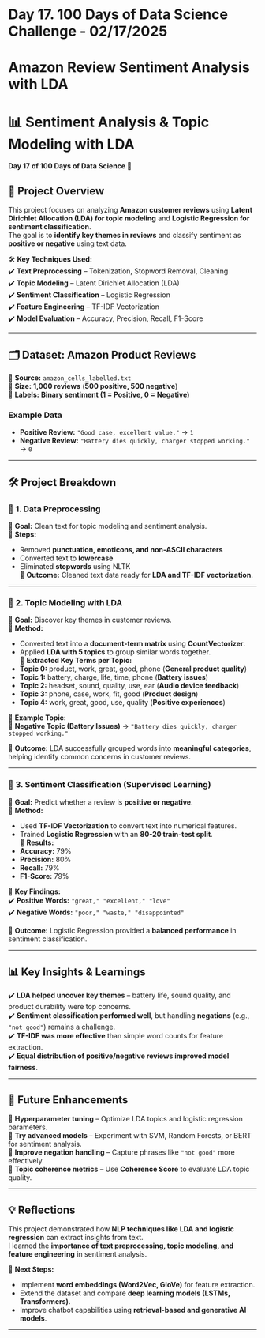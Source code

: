 # Day 17. 100 Days of Data Science Challenge - 02/17/2025

# Amazon Review Sentiment Analysis with LDA

# 📊 Sentiment Analysis & Topic Modeling with LDA  

**Day 17 of 100 Days of Data Science 🚀**  

## 📝 Project Overview  
This project focuses on analyzing **Amazon customer reviews** using **Latent Dirichlet Allocation (LDA) for topic modeling** and **Logistic Regression for sentiment classification**.  
The goal is to **identify key themes in reviews** and classify sentiment as **positive or negative** using text data.  

🛠 **Key Techniques Used:**  
✔️ **Text Preprocessing** – Tokenization, Stopword Removal, Cleaning  
✔️ **Topic Modeling** – Latent Dirichlet Allocation (LDA)  
✔️ **Sentiment Classification** – Logistic Regression  
✔️ **Feature Engineering** – TF-IDF Vectorization  
✔️ **Model Evaluation** – Accuracy, Precision, Recall, F1-Score  

---

## 🗂 Dataset: Amazon Product Reviews  
📌 **Source:** `amazon_cells_labelled.txt`  
📌 **Size:** **1,000 reviews** (**500 positive, 500 negative**)  
📌 **Labels:** **Binary sentiment (1 = Positive, 0 = Negative)**  

### **Example Data**  
- **Positive Review:** `"Good case, excellent value."` → `1`  
- **Negative Review:** `"Battery dies quickly, charger stopped working."` → `0`  

---

## 🛠 Project Breakdown  

### 🔹 **1. Data Preprocessing**  
📌 **Goal:** Clean text for topic modeling and sentiment analysis.  
📌 **Steps:**  
   - Removed **punctuation, emoticons, and non-ASCII characters**  
   - Converted text to **lowercase**  
   - Eliminated **stopwords** using NLTK  
📌 **Outcome:** Cleaned text data ready for **LDA and TF-IDF vectorization**.  

---

### 🔹 **2. Topic Modeling with LDA**  
📌 **Goal:** Discover key themes in customer reviews.  
📌 **Method:**  
   - Converted text into a **document-term matrix** using **CountVectorizer**.  
   - Applied **LDA with 5 topics** to group similar words together.  
📌 **Extracted Key Terms per Topic:**  
   - **Topic 0:** product, work, great, good, phone (**General product quality**)  
   - **Topic 1:** battery, charge, life, time, phone (**Battery issues**)  
   - **Topic 2:** headset, sound, quality, use, ear (**Audio device feedback**)  
   - **Topic 3:** phone, case, work, fit, good (**Product design**)  
   - **Topic 4:** work, great, good, use, quality (**Positive experiences**)  

📌 **Example Topic:**  
🔹 **Negative Topic (Battery Issues)** → `"Battery dies quickly, charger stopped working."`  

📌 **Outcome:** LDA successfully grouped words into **meaningful categories**, helping identify common concerns in customer reviews.  

---

### 🔹 **3. Sentiment Classification (Supervised Learning)**  
📌 **Goal:** Predict whether a review is **positive or negative**.  
📌 **Method:**  
   - Used **TF-IDF Vectorization** to convert text into numerical features.  
   - Trained **Logistic Regression** with an **80-20 train-test split**.  
📌 **Results:**  
   - **Accuracy:** 79%  
   - **Precision:** 80%  
   - **Recall:** 79%  
   - **F1-Score:** 79%  

📌 **Key Findings:**  
✔️ **Positive Words:** `"great," "excellent," "love"`  
✔️ **Negative Words:** `"poor," "waste," "disappointed"`  

📌 **Outcome:** Logistic Regression provided a **balanced performance** in sentiment classification.  

---

## 📊 Key Insights & Learnings  

✔️ **LDA helped uncover key themes** – battery life, sound quality, and product durability were top concerns.  
✔️ **Sentiment classification performed well**, but handling **negations** (e.g., `"not good"`) remains a challenge.  
✔️ **TF-IDF was more effective** than simple word counts for feature extraction.  
✔️ **Equal distribution of positive/negative reviews improved model fairness**.  

---

## 📌 Future Enhancements  

🔹 **Hyperparameter tuning** – Optimize LDA topics and logistic regression parameters.  
🔹 **Try advanced models** – Experiment with SVM, Random Forests, or BERT for sentiment analysis.  
🔹 **Improve negation handling** – Capture phrases like `"not good"` more effectively.  
🔹 **Topic coherence metrics** – Use **Coherence Score** to evaluate LDA topic quality.  

---

## 💡 Reflections  

This project demonstrated how **NLP techniques like LDA and logistic regression** can extract insights from text.  
I learned the **importance of text preprocessing, topic modeling, and feature engineering** in sentiment analysis.  

📝 **Next Steps:**  
- Implement **word embeddings (Word2Vec, GloVe)** for feature extraction.  
- Extend the dataset and compare **deep learning models (LSTMs, Transformers)**.  
- Improve chatbot capabilities using **retrieval-based and generative AI models**.  

---
